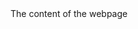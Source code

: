 <!DOCTYPE html>
<html>
  <head>
    <title>This goes into the tab of the browser</title>
  </head>
  <body>
    The content of the webpage 
  <script>
    console.log("hi there!);
  </script>
  </body>
  
</html>
